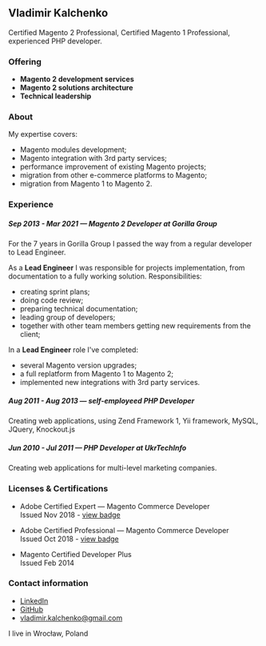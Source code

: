 ## Vladimir Kalchenko

Certified Magento 2 Professional, Certified Magento 1 Professional, experienced PHP developer.

### Offering

* **Magento 2 development services**
* **Magento 2 solutions architecture**
* **Technical leadership**

### About
My expertise covers:
* Magento modules development;
* Magento integration with 3rd party services;
* performance improvement of existing Magento projects;
* migration from other e-commerce platforms to Magento;
* migration from Magento 1 to Magento 2.

### Experience

##### Sep 2013 - Mar 2021 — Magento 2 Developer at Gorilla Group
For the 7 years in Gorilla Group I passed the way from a regular developer to Lead Engineer.

As a **Lead Engineer** I was responsible for projects implementation, from documentation to a fully working solution. Responsibilities:
* creating sprint plans;
* doing code review;
* preparing technical documentation;
* leading group of developers;
* together with other team members getting new requirements from the client;

In a **Lead Engineer** role I've completed:
* several Magento version upgrades;
* a full replatform from Magento 1 to Magento 2;
* implemented new integrations with 3rd party services. 

##### Aug 2011 - Aug 2013 — self-employeed PHP Developer
Creating web applications, using Zend Framework 1, Yii framework, MySQL, JQuery, Knockout.js

##### Jun 2010 - Jul 2011 — PHP Developer at UkrTechInfo
Creating web applications for multi-level marketing companies.

### Licenses & Certifications
* Adobe Certified Expert — Magento Commerce Developer  
  Issued Nov 2018 - [view badge](https://www.youracclaim.com/badges/7e2c1447-a1b5-4e88-abb4-e530aff61ac3)

* Adobe Certified Professional — Magento Commerce Developer  
  Issued Oct 2018 - [view badge](https://www.youracclaim.com/badges/de871bee-0b1d-40c0-b4d6-fd74d955e6fe)

* Magento Certified Developer Plus  
  Issued Feb 2014

### Contact information

* [LinkedIn](https://www.linkedin.com/in/vladimir-kalchenko-1975a244/)
* [GitHub](http://github.com/vkalchenko)
* [vladimir.kalchenko@gmail.com](mailto:vladimir.kalchenko@gmail.com)

I live in Wrocław, Poland